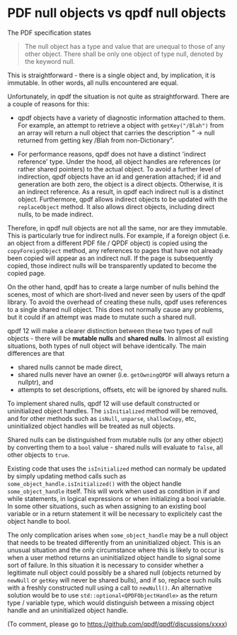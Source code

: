 PDF null objects vs qpdf null objects
=====================================

The PDF specification states

> The null object has a type and value that are unequal to those of any other object. There shall be
> only one object of type null, denoted by the keyword null.

This is straightforward - there is a single object and, by implication, it is immutable. In other
words, all nulls encountered are equal.

Unfortunately, in qpdf the situation is not quite as straightforward. There are a couple of reasons
for this:

- qpdf objects have a variety of diagnostic information attached to them. For example, an attempt to
  retrieve a object with `getKey("/Blah")` from an array will return a null object that carries the
  description " -> null returned from getting key /Blah from non-Dictionary".

- For performance reasons, qpdf does not have a distinct 'indirect reference' type. Under the hood,
  all object handles are references (or rather shared pointers) to the actual object. To avoid a
  further level of indirection, qpdf objects have an id and generation attached; if id and
  generation are both zero, the object is a direct objects. Otherwise, it is an indirect reference.
  As a result, in qpdf each indirect null is a distinct object. Furthermore, qpdf allows indirect
  objects to be updated with the `replaceObject` method. It also allows direct objects, including
  direct nulls, to be made indirect.

Therefore, in qpdf null objects are not all the same, nor are they immutable. This is particularly
true for indirect nulls. For example, if a foreign object (i.e. an object from a different PDF
file / QPDF object) is copied using the `copyForeignObject` method, any references to pages that
have not already been copied will appear as an indirect null. If the page is subsequently copied,
those indirect nulls will be transparently updated to become the copied page.

On the other hand, qpdf has to create a large number of nulls behind the scenes, most of which are
short-lived and never seen by users of the qpdf library. To avoid the overhead of creating these
nulls, qpdf uses references to a single shared null object. This does not normally cause any
problems, but it could if an attempt was made to mutate such a shared null.

qpdf 12 will make a clearer distinction between these two types of null objects - there will be
**mutable nulls** and **shared nulls**. In allmost all existing situations, both types of null
object will behave identically. The main differences are that

- shared nulls cannot be made direct,
- shared nulls never have an owner (i.e. `getOwningQPDF` will always return a nullptr), and
- attempts to set descriptions, offsets, etc will be ignored by shared nulls.

To implement shared nulls, qpdf 12 will use default constructed or uninitialized object handles. The
`isInitialized` method will be removed, and for other methods such as `isNull`, `unparse`,
`shallowCopy`, etc, uninitialized object handles will be treated as null objects.

Shared nulls can be distinguished from mutable nulls (or any other object) by converting them to
a `bool` value - shared nulls will evaluate to `false`, all other objects to `true`.

Existing code that uses the `isInitialized` method can normaly be updated by simply updating method
calls such as `some_object_handle.isInitialized()` with the object handle
`some_object_handle` itself. This will work when used as condition in if and while statements, in
logical expressions or when initializing a bool variable. In some other situations, such as when
assigning to an existing bool variable or in a return statement it will be necessary to explicitely
cast the object handle to bool.

The only complication arises when `some_object_handle` may be a null object that needs to be treated
differently from an uninitialized object. This is an unusual situation and the only circumstance
where this is likely to occur is when a user method returns an uninitialized object handle to
signal some sort of failure. In this situation it is necessary to consider whether a legitimate null
object could possibly be a shared null (objects returned by `newNull` or `getKey` will never be 
shared bulls), and if so, replace such nulls with a freshly constructed null using a call to 
`newNull()`. An alternative solution would be to use `std::optional<QPDFObjectHandle>` as the 
return type / variable type, which would distinguish between a missing object handle and an 
uninitialized object handle.

(To comment, please go to https://github.com/qpdf/qpdf/discussions/xxxx)
